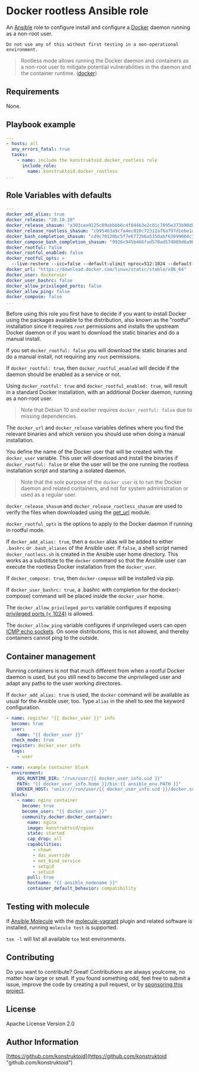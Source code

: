 # Docker rootless Ansible role

An [Ansible](https://www.ansible.com/) role to configure install and configure
a [Docker](https://www.docker.com/) daemon running as a non-root user.

```shell
Do not use any of this without first testing in a non-operational environment.
```

> Rootless mode allows running the Docker daemon and containers as a non-root
user to mitigate potential vulnerabilities in the daemon and the container
runtime. ([docker](https://docs.docker.com/engine/security/rootless/))

## Requirements

None.

## Playbook example

```yaml
---
- hosts: all
  any_errors_fatal: true
  tasks:
    - name: include the konstruktoid.docker_rootless role
      include_role:
        name: konstruktoid.docker_rootless
...
```

## Role Variables with defaults

```yaml
---
docker_add_alias: true
docker_release: "20.10.20"
docker_release_shasum: "a303cee9125c89abbbb6c4f044b3e2c01c7895e373b90d8de16a7ed25bb2530a"
docker_release_rootless_shasum: "cb95463a9c7a4ec810c72312af6a797d1ebe1d31c8e623208526fdcb8f57db41"
docker_bash_completion_shasum: "cd9c70120bc5f7e6772b6a5350abf63099004c357814abc8a8a3689a7f2e3df0"
docker_compose_bash_completion_shasum: "9926c945b466fad570ad574089d6a90f7d9ba452a2d6a8ba67611a664707f0de"
docker_rootful: false
docker_rootful_enabled: false
docker_rootful_opts: >
  --live-restore --icc=false --default-ulimit nproc=512:1024 --default-ulimit nofile=100:200 -H fd://
docker_url: "https://download.docker.com/linux/static/stable/x86_64"
docker_user: dockeruser
docker_user_bashrc: false
docker_allow_privileged_ports: false
docker_allow_ping: false
docker_compose: false
...
```

Before using this role you first have to decide if you want to install Docker
using the packages available to the distribution, also known as the "rootful"
installation since it requires `root` permissions and installs the upstream
Docker daemon or if you want to download the static binaries and do a manual
install.

If you set `docker_rootful: false` you will download the static binaries and do
a manual install, not requiring any `root` permissions.

If `docker_rootful: true`, then `docker_rootful_enabled` will decide if the
daemon should be enabled as a service or not.

Using `docker_rootful: true` and `docker_rootful_enabled: true`, will result in
a standard Docker installation, with an additional Docker daemon, running as a
non-root user.

> Note that Debian 10 and earlier requires `docker_rootful: false` due to missing
dependencies.

The `docker_url` and `docker_release` variables defines where you find the
relevant binaries and which version you should use when doing a manual
installation.

You define the name of the Docker user that will be created with the
`docker_user` variable. This user will download and install the binaries if
`docker_rootful: false` or else the user will be the one running the
rootless installation script and starting a isolated daemon.

> Note that the sole purpose of the `docker_user` is to run the Docker
daemon and related containers, and not for system administration or used as a
regular user.

`docker_release_shasum` and `docker_release_rootless_shasum` are used to verify
the files when downloaded using the [get_url](https://docs.ansible.com/ansible/latest/collections/ansible/builtin/get_url_module.html)
module.

`docker_rootful_opts` is the options to apply to the Docker daemon if
running in rootful mode.

If `docker_add_alias: true`, then a `docker` alias will be added to either `.bashrc`
or `.bash_aliases` of the Ansible user. If `false`, a shell script named `docker_rootless.sh` is
created in the Ansible user home directory. This works as a substitute to the
`docker` command so that the Ansible user can execute the rootless Docker installation from the `docker_user`.

If `docker_compose: true`, then `docker-compose` will be installed via pip.

If `docker_user_bashrc: true`, a .bashrc with completion for the docker(-compose)
command will be placed inside the `docker_user` home.

The `docker_allow_privileged_ports` variable configures if exposing
[privileged ports (< 1024)](https://docs.docker.com/engine/security/rootless/#exposing-privileged-ports)
is allowed.

The `docker_allow_ping` variable configures if unprivileged users can open [ICMP
echo
sockets](https://docs.docker.com/engine/security/rootless/#routing-ping-packets).
On some distributions, this is not allowed, and thereby containers cannot ping
to the outside.

## Container management

Running containers is not that much different from when a rootful Docker daemon
is used, but you still need to become the unprivileged user and adapt any paths
to the user working directores.

If `docker_add_alias: true` is used, the `docker` command will be
available as usual for the Ansible user, too. Type `alias` in the shell to see the keyword
configuration.

```yaml
- name: register "{{ docker_user }}" info
  become: true
  user:
    name: "{{ docker_user }}"
  check_mode: true
  register: docker_user_info
  tags:
    - user

- name: example container block
  environment:
    XDG_RUNTIME_DIR: "/run/user/{{ docker_user_info.uid }}"
    PATH: "{{ docker_user_info.home }}/bin:{{ ansible_env.PATH }}"
    DOCKER_HOST: "unix:///run/user/{{ docker_user_info.uid }}/docker.sock"
  block:
    - name: nginx container
      become: true
      become_user: "{{ docker_user }}"
      community.docker.docker_container:
        name: nginx
        image: konstruktoid/nginx
        state: started
        cap_drop: all
        capabilities:
          - chown
          - dac_override
          - net_bind_service
          - setgid
          - setuid
        pull: true
        hostname: "{{ ansible_nodename }}"
        container_default_behavior: compatibility
```

## Testing with molecule

If [Ansible Molecule](https://molecule.readthedocs.io/en/latest/)
with the [molecule-vagrant](https://github.com/ansible-community/molecule-vagrant)
plugin and related software is installed, running `molecule test` is supported.

`tox -l` will list all available `tox` test environments.

## Contributing

Do you want to contribute? Great! Contributions are always youlcome,
no matter how large or small. If you found something odd, feel free to submit a
issue, improve the code by creating a pull request, or by
[sponsoring this project](https://github.com/sponsors/konstruktoid).

## License

Apache License Version 2.0

## Author Information

[https://github.com/konstruktoid](https://github.com/konstruktoid "github.com/konstruktoid")
